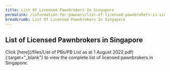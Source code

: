 ```yaml
---
title: List Of Licensed Pawnbrokers In Singapore
permalink: /information-for-pawners/list-of-licensed-pawnbrokers-in-singapore/
breadcrumb: List Of Licensed Pawnbrokers In Singapore
---
```

List of Licensed Pawnbrokers in Singapore
---
Click [here](/files/List of PBs/PB List as at 1 August 2022.pdf){:target="_blank"} to view the complete list of licensed pawnbrokers in Singapore.
